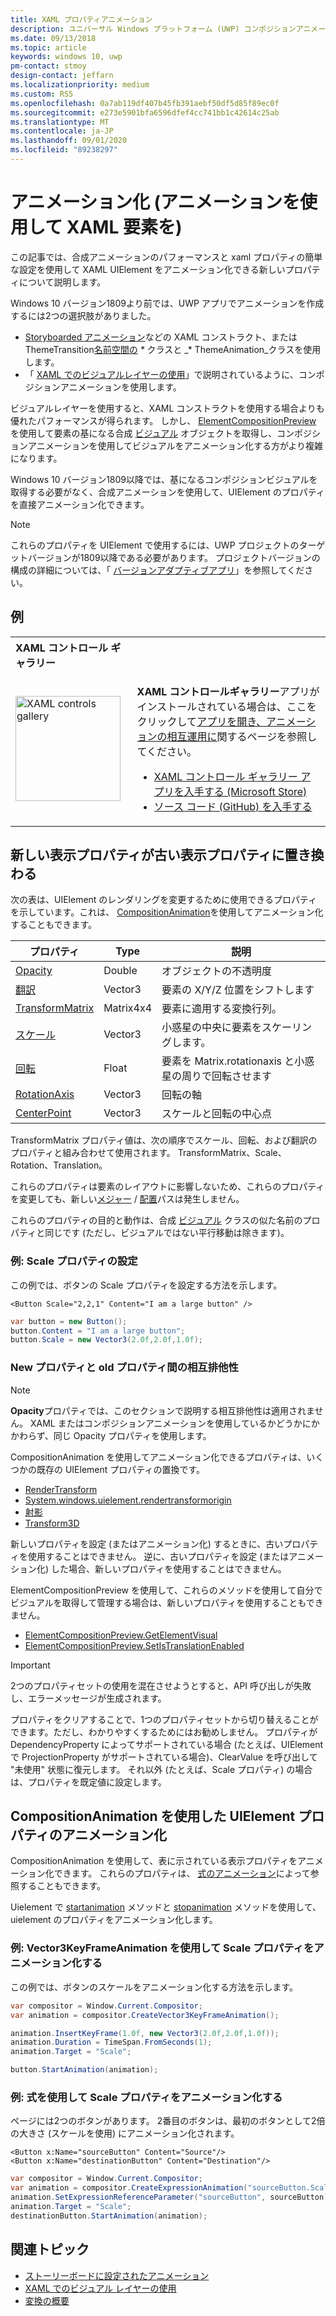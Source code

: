 ```yaml
---
title: XAML プロパティアニメーション
description: ユニバーサル Windows プラットフォーム (UWP) コンポジションアニメーションを使用して、XAML UIElement のプロパティを直接アニメーション化する方法について説明します。
ms.date: 09/13/2018
ms.topic: article
keywords: windows 10, uwp
pm-contact: stmoy
design-contact: jeffarn
ms.localizationpriority: medium
ms.custom: RS5
ms.openlocfilehash: 0a7ab119df407b45fb391aebf50df5d85f89ec0f
ms.sourcegitcommit: e273e5901bfa6596dfef4cc741bb1c42614c25ab
ms.translationtype: MT
ms.contentlocale: ja-JP
ms.lasthandoff: 09/01/2020
ms.locfileid: "89238297"
---
```

# <a name="animating-xaml-elements-with-composition-animations"></a>アニメーション化 (アニメーションを使用して XAML 要素を)

この記事では、合成アニメーションのパフォーマンスと xaml プロパティの簡単な設定を使用して XAML UIElement をアニメーション化できる新しいプロパティについて説明します。

Windows 10 バージョン1809より前では、UWP アプリでアニメーションを作成するには2つの選択肢がありました。

- [Storyboarded アニメーション](storyboarded-animations.md)などの XAML コンストラクト、または ThemeTransition[名前空間の](/uwp/api/windows.ui.xaml.media.animation) _*_ クラスと _* ThemeAnimation_クラスを使用します。
- 「 [XAML でのビジュアルレイヤーの使用](../../composition/using-the-visual-layer-with-xaml.md)」で説明されているように、コンポジションアニメーションを使用します。

ビジュアルレイヤーを使用すると、XAML コンストラクトを使用する場合よりも優れたパフォーマンスが得られます。 しかし、 [ElementCompositionPreview](/uwp/api/Windows.UI.Xaml.Hosting.ElementCompositionPreview) を使用して要素の基になる合成 [ビジュアル](/uwp/api/windows.ui.composition.visual) オブジェクトを取得し、コンポジションアニメーションを使用してビジュアルをアニメーション化する方がより複雑になります。

Windows 10 バージョン1809以降では、基になるコンポジションビジュアルを取得する必要がなく、合成アニメーションを使用して、UIElement のプロパティを直接アニメーション化できます。

> [!NOTE]
> これらのプロパティを UIElement で使用するには、UWP プロジェクトのターゲットバージョンが1809以降である必要があります。 プロジェクトバージョンの構成の詳細については、「 [バージョンアダプティブアプリ](../../debug-test-perf/version-adaptive-apps.md)」を参照してください。

## <a name="examples"></a>例

<table>
<th align="left">XAML コントロール ギャラリー<th>
<tr>
<td><img src="images/xaml-controls-gallery-app-icon.png" alt="XAML controls gallery" width="168"></img></td>
<td>
    <p><strong style="font-weight: semi-bold">XAML コントロールギャラリー</strong>アプリがインストールされている場合は、ここをクリックして<a href="xamlcontrolsgallery:/item/XamlCompInterop">アプリを開き、アニメーションの相互運用に</a>関するページを参照してください。</p>
    <ul>
    <li><a href="https://www.microsoft.com/store/productId/9MSVH128X2ZT">XAML コントロール ギャラリー アプリを入手する (Microsoft Store)</a></li>
    <li><a href="https://github.com/Microsoft/Xaml-Controls-Gallery">ソース コード (GitHub) を入手する</a></li>
    </ul>
</td>
</tr>
</table>

## <a name="new-rendering-properties-replace-old-rendering-properties"></a>新しい表示プロパティが古い表示プロパティに置き換わる

次の表は、UIElement のレンダリングを変更するために使用できるプロパティを示しています。これは、 [CompositionAnimation](/uwp/api/windows.ui.composition.compositionanimation)を使用してアニメーション化することもできます。

| プロパティ | Type | 説明 |
| -- | -- | -- |
| [Opacity](/uwp/api/windows.ui.xaml.uielement.opacity) | Double | オブジェクトの不透明度 |
| [翻訳](/uwp/api/windows.ui.xaml.uielement.translation) | Vector3 | 要素の X/Y/Z 位置をシフトします |
| [TransformMatrix](/uwp/api/windows.ui.xaml.uielement.transformmatrix) | Matrix4x4 | 要素に適用する変換行列。 |
| [スケール](/uwp/api/windows.ui.xaml.uielement.scale) | Vector3 | 小惑星の中央に要素をスケーリングします。 |
| [回転](/uwp/api/windows.ui.xaml.uielement.rotation) | Float | 要素を Matrix.rotationaxis と小惑星の周りで回転させます |
| [RotationAxis](/uwp/api/windows.ui.xaml.uielement.rotationaxis) | Vector3 | 回転の軸 |
| [CenterPoint](/uwp/api/windows.ui.xaml.uielement.centerpoint) | Vector3 | スケールと回転の中心点 |

TransformMatrix プロパティ値は、次の順序でスケール、回転、および翻訳のプロパティと組み合わせて使用されます。 TransformMatrix、Scale、Rotation、Translation。

これらのプロパティは要素のレイアウトに影響しないため、これらのプロパティを変更しても、新しい[メジャー](/uwp/api/windows.ui.xaml.uielement.measure) / [配置](/uwp/api/windows.ui.xaml.uielement.arrange)パスは発生しません。

これらのプロパティの目的と動作は、合成 [ビジュアル](/uwp/api/windows.ui.composition.visual) クラスの似た名前のプロパティと同じです (ただし、ビジュアルではない平行移動は除きます)。

### <a name="example-setting-the-scale-property"></a>例: Scale プロパティの設定

この例では、ボタンの Scale プロパティを設定する方法を示します。

```xaml
<Button Scale="2,2,1" Content="I am a large button" />
```

```csharp
var button = new Button();
button.Content = "I am a large button";
button.Scale = new Vector3(2.0f,2.0f,1.0f);
```

### <a name="mutual-exclusivity-between-new-and-old-properties"></a>New プロパティと old プロパティ間の相互排他性

> [!NOTE]
> **Opacity**プロパティでは、このセクションで説明する相互排他性は適用されません。 XAML またはコンポジションアニメーションを使用しているかどうかにかかわらず、同じ Opacity プロパティを使用します。

CompositionAnimation を使用してアニメーション化できるプロパティは、いくつかの既存の UIElement プロパティの置換です。

- [RenderTransform](/uwp/api/windows.ui.xaml.uielement.rendertransform)
- [System.windows.uielement.rendertransformorigin](/uwp/api/windows.ui.xaml.uielement.rendertransformorigin)
- [射影](/uwp/api/windows.ui.xaml.uielement.projection)
- [Transform3D](/uwp/api/windows.ui.xaml.uielement.transform3d)

新しいプロパティを設定 (またはアニメーション化) するときに、古いプロパティを使用することはできません。 逆に、古いプロパティを設定 (またはアニメーション化) した場合、新しいプロパティを使用することはできません。

ElementCompositionPreview を使用して、これらのメソッドを使用して自分でビジュアルを取得して管理する場合は、新しいプロパティを使用することもできません。

- [ElementCompositionPreview.GetElementVisual](/uwp/api/windows.ui.xaml.hosting.elementcompositionpreview.getelementvisual)
- [ElementCompositionPreview.SetIsTranslationEnabled](/uwp/api/windows.ui.xaml.hosting.elementcompositionpreview.setistranslationenabled)

> [!IMPORTANT]
> 2つのプロパティセットの使用を混在させようとすると、API 呼び出しが失敗し、エラーメッセージが生成されます。

プロパティをクリアすることで、1つのプロパティセットから切り替えることができます。ただし、わかりやすくするためにはお勧めしません。 プロパティが DependencyProperty によってサポートされている場合 (たとえば、UIElement で ProjectionProperty がサポートされている場合)、ClearValue を呼び出して "未使用" 状態に復元します。 それ以外 (たとえば、Scale プロパティ) の場合は、プロパティを既定値に設定します。

## <a name="animating-uielement-properties-with-compositionanimation"></a>CompositionAnimation を使用した UIElement プロパティのアニメーション化

CompositionAnimation を使用して、表に示されている表示プロパティをアニメーション化できます。 これらのプロパティは、 [式のアニメーション](/uwp/api/windows.ui.composition.expressionanimation)によって参照することもできます。

Uielement で [startanimation](/uwp/api/windows.ui.xaml.uielement.startanimation) メソッドと [stopanimation](/uwp/api/windows.ui.xaml.uielement.stopanimation) メソッドを使用して、uielement のプロパティをアニメーション化します。

### <a name="example-animating-the-scale-property-with-a-vector3keyframeanimation"></a>例: Vector3KeyFrameAnimation を使用して Scale プロパティをアニメーション化する

この例では、ボタンのスケールをアニメーション化する方法を示します。

```csharp
var compositor = Window.Current.Compositor;
var animation = compositor.CreateVector3KeyFrameAnimation();

animation.InsertKeyFrame(1.0f, new Vector3(2.0f,2.0f,1.0f));
animation.Duration = TimeSpan.FromSeconds(1);
animation.Target = "Scale";

button.StartAnimation(animation);
```

### <a name="example-animating-the-scale-property-with-an-expressionanimation"></a>例: 式を使用して Scale プロパティをアニメーション化する

ページには2つのボタンがあります。 2番目のボタンは、最初のボタンとして2倍の大きさ (スケールを使用) にアニメーション化されます。

```xaml
<Button x:Name="sourceButton" Content="Source"/>
<Button x:Name="destinationButton" Content="Destination"/>
```

```csharp
var compositor = Window.Current.Compositor;
var animation = compositor.CreateExpressionAnimation("sourceButton.Scale*2");
animation.SetExpressionReferenceParameter("sourceButton", sourceButton);
animation.Target = "Scale";
destinationButton.StartAnimation(animation);
```

## <a name="related-topics"></a>関連トピック

- [ストーリーボードに設定されたアニメーション](storyboarded-animations.md)
- [XAML でのビジュアル レイヤーの使用](../../composition/using-the-visual-layer-with-xaml.md)
- [変換の概要](../layout/transforms.md)

